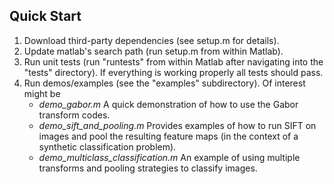 

## Quick Start

1.  Download third-party dependencies (see setup.m for details).
2.  Update matlab's search path (run setup.m from within Matlab).
3.  Run unit tests (run "runtests" from within Matlab after navigating into the "tests" directory).  If everything is working properly all tests should pass.
4.  Run demos/examples (see the "examples" subdirectory).  Of interest might be
    *  *demo_gabor.m*  A quick demonstration of how to use the Gabor transform codes.
    *  *demo_sift_and_pooling.m*  Provides examples of how to run SIFT on images and pool the resulting feature maps (in the context of a synthetic classification problem).
	*  *demo_multiclass_classification.m*  An example of using multiple transforms and pooling strategies to classify images.

